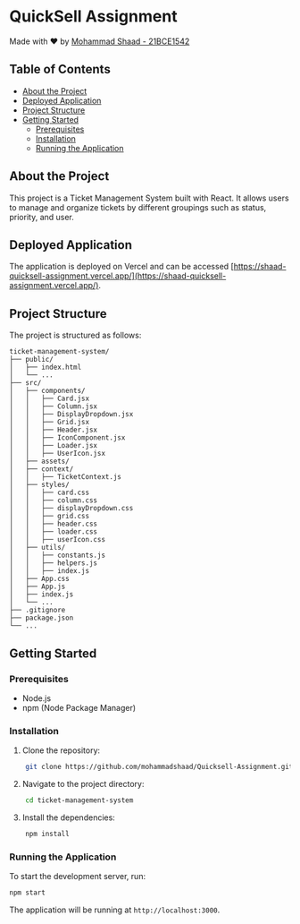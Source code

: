 # QuickSell Assignment 

Made with ❤️ by [Mohammad Shaad - 21BCE1542](https://mohammadshaad.github.io/)

## Table of Contents

- [About the Project](#about-the-project)
- [Deployed Application](#deployed-application)
- [Project Structure](#project-structure)
- [Getting Started](#getting-started)
  - [Prerequisites](#prerequisites)
  - [Installation](#installation)
  - [Running the Application](#running-the-application)

## About the Project

This project is a Ticket Management System built with React. It allows users to manage and organize tickets by different groupings such as status, priority, and user.

## Deployed Application

The application is deployed on Vercel and can be accessed [https://shaad-quicksell-assignment.vercel.app/](https://shaad-quicksell-assignment.vercel.app/).

## Project Structure

The project is structured as follows:

```plaintext
ticket-management-system/
├── public/
│   ├── index.html
│   └── ...
├── src/
│   ├── components/
│   │   ├── Card.jsx
│   │   ├── Column.jsx
│   │   ├── DisplayDropdown.jsx
│   │   ├── Grid.jsx
│   │   ├── Header.jsx
│   │   ├── IconComponent.jsx
│   │   ├── Loader.jsx
│   │   ├── UserIcon.jsx
│   ├── assets/
│   ├── context/
│   │   ├── TicketContext.js
│   ├── styles/
│   │   ├── card.css
│   │   ├── column.css
│   │   ├── displayDropdown.css
│   │   ├── grid.css
│   │   ├── header.css
│   │   ├── loader.css
│   │   ├── userIcon.css
│   ├── utils/
│   │   ├── constants.js
│   │   ├── helpers.js
│   │   ├── index.js
│   ├── App.css
│   ├── App.js
│   ├── index.js
│   └── ...
├── .gitignore
├── package.json
└── ...
```

## Getting Started

### Prerequisites

- Node.js
- npm (Node Package Manager)

### Installation

1. Clone the repository:
```sh
    git clone https://github.com/mohammadshaad/Quicksell-Assignment.git
```
2. Navigate to the project directory:
```sh
    cd ticket-management-system
```
3. Install the dependencies:
```sh
    npm install
```

### Running the Application

To start the development server, run:
```sh
npm start
```

The application will be running at `http://localhost:3000`.